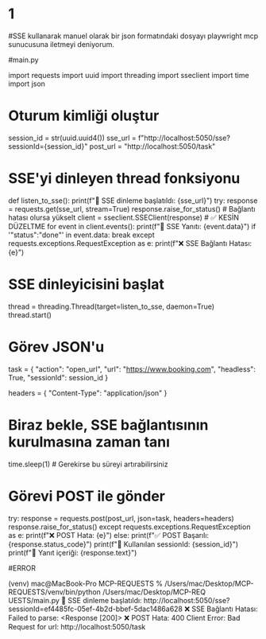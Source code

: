# 1
#SSE kullanarak manuel olarak bir json formatındaki dosyayı playwright mcp sunucusuna iletmeyi deniyorum.

#main.py

import requests
import uuid
import threading
import sseclient
import time
import json


# Oturum kimliği oluştur
session_id = str(uuid.uuid4())
sse_url = f"http://localhost:5050/sse?sessionId={session_id}"
post_url = "http://localhost:5050/task"


# SSE'yi dinleyen thread fonksiyonu
def listen_to_sse():
    print(f"🔁 SSE dinleme başlatıldı: {sse_url}")
    try:
        response = requests.get(sse_url, stream=True)
        response.raise_for_status()  # Bağlantı hatası olursa yükselt
        client = sseclient.SSEClient(response)  # ✅ KESİN DÜZELTME
        for event in client.events():
            print(f"📩 SSE Yanıtı: {event.data}")
            if '"status":"done"' in event.data:
                break
    except requests.exceptions.RequestException as e:
        print(f"❌ SSE Bağlantı Hatası: {e}")

# SSE dinleyicisini başlat
thread = threading.Thread(target=listen_to_sse, daemon=True)
thread.start()

# Görev JSON'u
task = {
    "action": "open_url",
    "url": "https://www.booking.com",
    "headless": True,
    "sessionId": session_id
}

headers = {
    "Content-Type": "application/json"
}

# Biraz bekle, SSE bağlantısının kurulmasına zaman tanı
time.sleep(1)  # Gerekirse bu süreyi artırabilirsiniz

# Görevi POST ile gönder
try:
    response = requests.post(post_url, json=task, headers=headers)
    response.raise_for_status()
except requests.exceptions.RequestException as e:
    print(f"❌ POST Hata: {e}")
else:
    print(f"✅ POST Başarılı: {response.status_code}")
    print(f"🧠 Kullanılan sessionId: {session_id}")
    print(f"📨 Yanıt içeriği: {response.text}")


#ERROR

(venv) mac@MacBook-Pro MCP-REQUESTS % /Users/mac/Desktop/MCP-REQUESTS/venv/bin/python /Users/mac/Desktop/MCP-REQ
UESTS/main.py
🔁 SSE dinleme başlatıldı: http://localhost:5050/sse?sessionId=ef4485fc-05ef-4b2d-bbef-5dac1486a628
❌ SSE Bağlantı Hatası: Failed to parse: <Response [200]>
❌ POST Hata: 400 Client Error: Bad Request for url: http://localhost:5050/task
